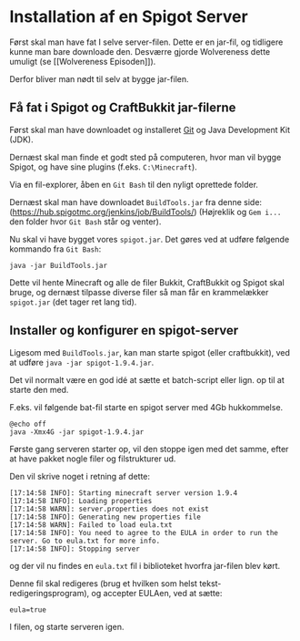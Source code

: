 # Installation af en Spigot Server

Først skal man have fat I selve server-filen.
Dette er en jar-fil, og tidligere kunne man bare downloade den.
Desværre gjorde Wolvereness dette umuligt (se [[Wolvereness Episoden]]).

Derfor bliver man nødt til selv at bygge jar-filen.

## Få fat i Spigot og CraftBukkit jar-filerne

Først skal man have downloadet og installeret [Git](https://git-scm.com/downloads) og Java Development Kit (JDK).

Dernæst skal man finde et godt sted på computeren, hvor man vil bygge Spigot, og have sine plugins (f.eks. `C:\Minecraft`).

Via en fil-explorer, åben en `Git Bash` til den nyligt oprettede folder.

Dernæst skal man have downloadet `BuildTools.jar` fra denne side: (https://hub.spigotmc.org/jenkins/job/BuildTools/)
(Højreklik og `Gem i...` den folder hvor `Git Bash` står og venter).

Nu skal vi have bygget vores `spigot.jar`. Det gøres ved at udføre følgende kommando fra `Git Bash`:
```
java -jar BuildTools.jar
```
Dette vil hente Minecraft og alle de filer Bukkit, CraftBukkit og Spigot skal bruge, og dernæst tilpasse diverse filer så man får en krammelækker `spigot.jar` (det tager ret lang tid).

## Installer og konfigurer en spigot-server

Ligesom med `BuildTools.jar`, kan man starte spigot (eller craftbukkit), ved at udføre `java -jar spigot-1.9.4.jar`.

Det vil normalt være en god idé at sætte et batch-script eller lign. op til at starte den med.

F.eks. vil følgende bat-fil starte en spigot server med 4Gb hukkommelse.
```
@echo off
java -Xmx4G -jar spigot-1.9.4.jar
```

Første gang serveren starter op, vil den stoppe igen med det samme, efter at have pakket nogle filer og filstrukturer ud.

Den vil skrive noget i retning af dette:
```
[17:14:58 INFO]: Starting minecraft server version 1.9.4
[17:14:58 INFO]: Loading properties
[17:14:58 WARN]: server.properties does not exist
[17:14:58 INFO]: Generating new properties file
[17:14:58 WARN]: Failed to load eula.txt
[17:14:58 INFO]: You need to agree to the EULA in order to run the server. Go to eula.txt for more info.
[17:14:58 INFO]: Stopping server
```
og der vil nu findes en `eula.txt` fil i biblioteket hvorfra jar-filen blev kørt.

Denne fil skal redigeres (brug et hvilken som helst tekst-redigeringsprogram), og accepter EULAen, ved at sætte:
```
eula=true
```
I filen, og starte serveren igen.